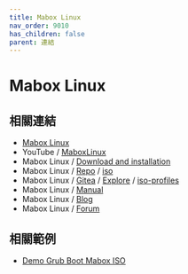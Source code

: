 ```yaml
---
title: Mabox Linux
nav_order: 9010
has_children: false
parent: 連結
---
```



# Mabox Linux


## 相關連結

* [Mabox Linux](https://maboxlinux.org/)
* YouTube / [MaboxLinux](https://www.youtube.com/c/MaboxLinux)
* Mabox Linux / [Download and installation](https://maboxlinux.org/users-guide/download-and-installation/)
* Mabox Linux / [Repo](https://repo.maboxlinux.org/) / [iso](https://repo.maboxlinux.org/iso/)
* Mabox Linux / [Gitea](https://git.maboxlinux.org/) / [Explore](https://git.maboxlinux.org/explore/repos) / [iso-profiles](https://git.maboxlinux.org/Mabox/iso-profiles)
* Mabox Linux / [Manual](https://manual.maboxlinux.org/mabox-doc-en/)
* Mabox Linux / [Blog](https://blog.maboxlinux.org/)
* Mabox Linux / [Forum](https://forum.maboxlinux.org/)


## 相關範例

* [Demo Grub Boot Mabox ISO](https://github.com/samwhelp/note-about-grub/tree/gh-pages/_demo/prototype/boot_iso/demo_41_custom/MaboxLinux/latest)

